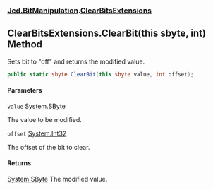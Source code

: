 ### [Jcd.BitManipulation](Jcd.BitManipulation.md 'Jcd.BitManipulation').[ClearBitsExtensions](Jcd.BitManipulation.ClearBitsExtensions.md 'Jcd.BitManipulation.ClearBitsExtensions')

## ClearBitsExtensions.ClearBit(this sbyte, int) Method

Sets bit to "off" and returns the modified value.

```csharp
public static sbyte ClearBit(this sbyte value, int offset);
```
#### Parameters

<a name='Jcd.BitManipulation.ClearBitsExtensions.ClearBit(thissbyte,int).value'></a>

`value` [System.SByte](https://docs.microsoft.com/en-us/dotnet/api/System.SByte 'System.SByte')

The value to be modified.

<a name='Jcd.BitManipulation.ClearBitsExtensions.ClearBit(thissbyte,int).offset'></a>

`offset` [System.Int32](https://docs.microsoft.com/en-us/dotnet/api/System.Int32 'System.Int32')

The offset of the bit to clear.

#### Returns

[System.SByte](https://docs.microsoft.com/en-us/dotnet/api/System.SByte 'System.SByte')
The modified value.